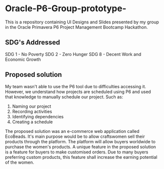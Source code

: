 # Oracle-P6-Group-prototype-
This is a repository containing UI Designs and Slides presented by my group in the Oracle Primavera P6 Project Management Bootcamp Hackathon.

## SDG's Addressed
SDG 1 - No Poverty
SDG 2 - Zero Hunger
SDG 8 - Decent Work and Economic Growth

## Proposed solution
My team wasn't able to use the P6 tool due to difficulties accessing it. However, we understand how projects are scheduled using P6 and used that knowledge to manually schedule our project. Such as:

1. Naming our project
2. Recording activities
3. Identifying dependencies
4. Creating a schedule 

The proposed solution was an e-commerce web application called EcoBeads. It's main purpose would be to allow craftswomen sell their products through the platform. The platform will allow buyers worldwide to purchase the women's products. A unique feature in the proposed solution is a feature for buyers to make customised orders. Due to many buyers preferring custom products, this feature shall increase the earning potential of the women. 
